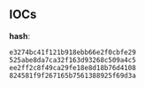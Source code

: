 
## IOCs

__hash__:

```text
e3274bc41f121b918ebb66e2f0cbfe29
525abe8da7ca32f163d93268c509a4c5
ee2ff2c8f49ca29fe18e8d18b76d4108
824581f9f267165b7561388925f69d3a
```